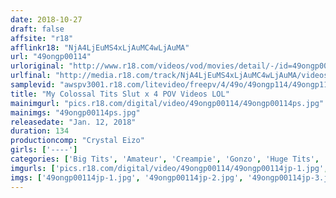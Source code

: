 ```yaml
---
date: 2018-10-27
draft: false
affsite: "r18"
afflinkr18: "NjA4LjEuMS4xLjAuMC4wLjAuMA"
url: "49ongp00114"
urloriginal: "http://www.r18.com/videos/vod/movies/detail/-/id=49ongp00114"
urlfinal: "http://media.r18.com/track/NjA4LjEuMS4xLjAuMC4wLjAuMA/videos/vod/movies/detail/-/id=49ongp00114"
samplevid: "awspv3001.r18.com/litevideo/freepv/4/49o/49ongp114/49ongp114_dmb_w.mp4"
title: "My Colossal Tits Slut x 4 POV Videos LOL"
mainimgurl: "pics.r18.com/digital/video/49ongp00114/49ongp00114ps.jpg"
mainimgs: "49ongp00114ps.jpg"
releasedate: "Jan. 12, 2018"
duration: 134
productioncomp: "Crystal Eizo"
girls: ['----']
categories: ['Big Tits', 'Amateur', 'Creampie', 'Gonzo', 'Huge Tits', 'Hi-Def']
imgurls: ['pics.r18.com/digital/video/49ongp00114/49ongp00114jp-1.jpg', 'pics.r18.com/digital/video/49ongp00114/49ongp00114jp-2.jpg', 'pics.r18.com/digital/video/49ongp00114/49ongp00114jp-3.jpg', 'pics.r18.com/digital/video/49ongp00114/49ongp00114jp-4.jpg', 'pics.r18.com/digital/video/49ongp00114/49ongp00114jp-5.jpg', 'pics.r18.com/digital/video/49ongp00114/49ongp00114jp-6.jpg', 'pics.r18.com/digital/video/49ongp00114/49ongp00114jp-7.jpg', 'pics.r18.com/digital/video/49ongp00114/49ongp00114jp-8.jpg', 'pics.r18.com/digital/video/49ongp00114/49ongp00114jp-9.jpg', 'pics.r18.com/digital/video/49ongp00114/49ongp00114jp-10.jpg', 'pics.r18.com/digital/video/49ongp00114/49ongp00114jp-11.jpg', 'pics.r18.com/digital/video/49ongp00114/49ongp00114jp-12.jpg', 'pics.r18.com/digital/video/49ongp00114/49ongp00114jp-13.jpg', 'pics.r18.com/digital/video/49ongp00114/49ongp00114jp-14.jpg', 'pics.r18.com/digital/video/49ongp00114/49ongp00114jp-15.jpg', 'pics.r18.com/digital/video/49ongp00114/49ongp00114jp-16.jpg', 'pics.r18.com/digital/video/49ongp00114/49ongp00114jp-17.jpg', 'pics.r18.com/digital/video/49ongp00114/49ongp00114jp-18.jpg', 'pics.r18.com/digital/video/49ongp00114/49ongp00114jp-19.jpg', 'pics.r18.com/digital/video/49ongp00114/49ongp00114jp-20.jpg']
imgs: ['49ongp00114jp-1.jpg', '49ongp00114jp-2.jpg', '49ongp00114jp-3.jpg', '49ongp00114jp-4.jpg', '49ongp00114jp-5.jpg', '49ongp00114jp-6.jpg', '49ongp00114jp-7.jpg', '49ongp00114jp-8.jpg', '49ongp00114jp-9.jpg', '49ongp00114jp-10.jpg', '49ongp00114jp-11.jpg', '49ongp00114jp-12.jpg', '49ongp00114jp-13.jpg', '49ongp00114jp-14.jpg', '49ongp00114jp-15.jpg', '49ongp00114jp-16.jpg', '49ongp00114jp-17.jpg', '49ongp00114jp-18.jpg', '49ongp00114jp-19.jpg', '49ongp00114jp-20.jpg']
---
```

